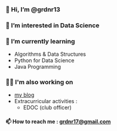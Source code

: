 ### 👋 Hi, I’m @grdnr13

### 👀 I’m interested in Data Science

### 🌱 I’m currently learning 
 - Algorithms & Data Structures
 - Python for Data Science
 - Java Programming

### 👩‍💻 I'm also working on 
- <a href="https://grdnr13.tistory.com/" title="https://grdnr13.tistory.com/">my blog</a>
- Extracurricular activities :
  - EDOC (club officer)
<!--- - projects : --->

<!---💞️ I’m looking to collaborate on ... --->

#### 📫 How to reach me : grdnr17@gmail.com
